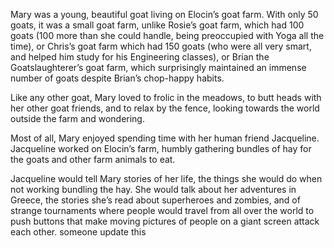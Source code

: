 Mary was a young, beautiful goat living on Elocin’s goat farm.  With only 50 goats, it was a small goat farm, unlike Rosie’s goat farm, which had 100 goats (100 more than she could handle, being preoccupied with Yoga all the time), or Chris’s goat farm which had 150 goats (who were all very smart, and helped him study for his Engineering classes), or Brian the Goatslaughterer’s goat farm, which surprisingly maintained an immense number of goats despite Brian’s chop-happy habits.

Like any other goat, Mary loved to frolic in the meadows, to butt heads with her other goat friends, and to relax by the fence, looking towards the world outside the farm and wondering.

Most of all, Mary enjoyed spending time with her human friend Jacqueline.  Jacqueline worked on Elocin’s farm, humbly gathering bundles of hay for the goats and other farm animals to eat.

Jacqueline would tell Mary stories of her life, the things she would do when not working bundling the hay.  She would talk about her adventures in Greece, the stories she’s read about superheroes and zombies, and of strange tournaments where people would travel from all over the world to push buttons that make moving pictures of people on a giant screen attack each other.
someone update this 
